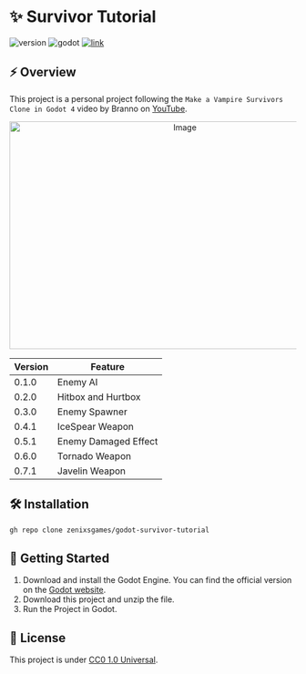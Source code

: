 # ✨ Survivor Tutorial

![version](https://img.shields.io/badge/version-0.7.1-blue)
![godot](https://img.shields.io/badge/godot-4.4.1-blue)
[![link](https://img.shields.io/badge/link-blue)](https://www.youtube.com/playlist?list=PLtosjGHWDab682nfZ1f6JSQ1cjap7Ieeb)

## ⚡ Overview

This project is a personal project following the `Make a Vampire Survivors Clone in Godot 4` video by Branno on [YouTube](https://www.youtube.com/playlist?list=PLtosjGHWDab682nfZ1f6JSQ1cjap7Ieeb). 

<p align="center">
	<img width="600" height="400" alt="Image" src="https://github.com/user-attachments/assets/736a87ea-a12d-432b-b315-f3b5a93d465d" />
</p>

|Version|Feature|
|---|---|
|0.1.0|Enemy AI|
|0.2.0|Hitbox and Hurtbox|
|0.3.0|Enemy Spawner|
|0.4.1|IceSpear Weapon|
|0.5.1|Enemy Damaged Effect|
|0.6.0|Tornado Weapon|
|0.7.1|Javelin Weapon|

## 🛠️ Installation

```bash
gh repo clone zenixsgames/godot-survivor-tutorial
```

## 🚀 Getting Started

1. Download and install the Godot Engine. You can find the official version on the [Godot website](https://godotengine.org/).
2. Download this project and unzip the file.
3. Run the Project in Godot.

## 📝 License
This project is under [CC0 1.0 Universal](https://github.com/zenixsgames/godot-survivor-tutorial/blob/main/LICENSE).
